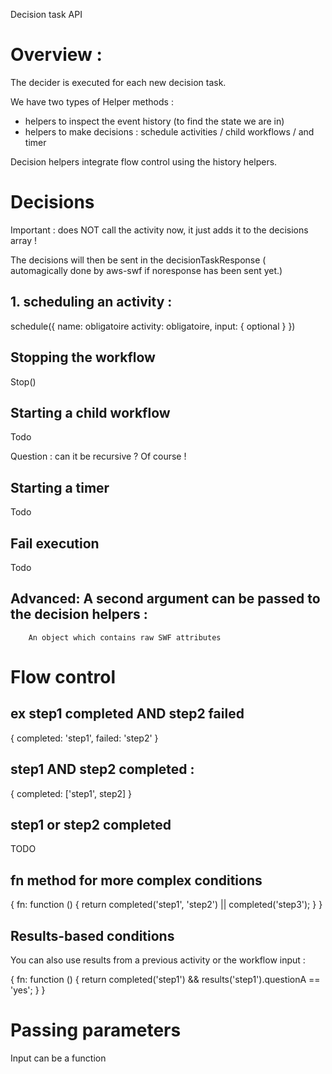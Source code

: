 Decision task API


# Overview :

The decider is executed for each new decision task.

We have two types of Helper methods :

- helpers to inspect the event history (to find the state we are in)
- helpers to make decisions : schedule activities / child workflows / and timer

Decision helpers integrate flow control using the history helpers.

# Decisions

Important : does NOT call the activity now, it just adds it to the decisions array !

The decisions will then be sent in the decisionTaskResponse ( automagically done by aws-swf if noresponse has been sent yet.)

## 1. scheduling an activity :

schedule({
   name: obligatoire
   activity: obligatoire,
   input: { optional }
})

## Stopping the workflow

Stop()

## Starting a child workflow

Todo

Question : can it be recursive ? Of course !

## Starting a timer

Todo

## Fail execution

Todo


## Advanced: A second argument can be passed to the decision helpers :
        An object which contains raw SWF attributes


# Flow control

## ex step1 completed AND step2 failed
{
    completed: 'step1',
    failed: 'step2'
}

## step1 AND step2 completed :
{
    completed: ['step1', step2]
}

## step1 or step2 completed

TODO

## fn method for more complex conditions

{
    fn:  function () {
          return completed('step1', 'step2') || completed('step3');
    }
}

## Results-based conditions

You can also use results from a previous activity or the workflow input :


{
    fn:  function () {
          return completed('step1') && results('step1').questionA == 'yes';
    }
}

# Passing parameters

Input can be a function